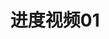 ---
layout: dev-video
categories: encounter
title: "进度视频01"
short-description: B站上的开发进度视频01
img: assets/encounter/01.jpg
bilibili: <iframe src="//player.bilibili.com/player.html?aid=54064081&bvid=BV1h4411H7GQ&cid=94577092&page=1" scrolling="no" border="0" frameborder="no" framespacing="0" allowfullscreen="true"> </iframe>
---